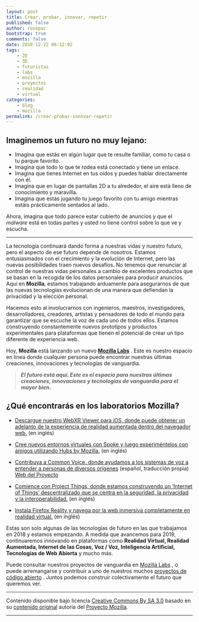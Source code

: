 ```yaml
---
layout: post
title: Crear, probar, innovar, repetir
published: false
author: rosepac
bootstrap: true
comments: false
date: 2018-12-22 06:12:02
tags:
    - 2D
    - 3D
    - futuristas
    - labs
    - mozilla
    - proyectos
    - realidad
    - virtual
categories:
    - blog
    - mozilla
permalink: /crear-probar-innovar-repetir
---
```

## Imaginemos un futuro no muy lejano:

  * Imagina que estás en algún lugar que te resulte familiar, como tu casa o tu parque favorito.
  * Imagina que todo lo que te rodea está conectado y tiene un enlace.
  * Imagina que tienes Internet en tus oídos y puedes hablar directamente con él.
  * Imagina que en lugar de pantallas 2D a tu alrededor, el aire está lleno de conocimiento y maravilla.
  * Imagina que estás jugando tu juego favorito con tu amigo mientras estáis prácticamente sentados al lado.

Ahora, imagina que todo parece estar cubierto de anuncios y que el _malware_ está en todas partes y usted no tiene control sobre lo que ve y escucha.

* * *

La tecnología continuará dando forma a nuestras vidas y nuestro futuro, pero el aspecto de ese futuro depende de nosotros. Estamos entusiasmados con el crecimiento y la evolución de Internet, pero las nuevas posibilidades traen nuevos desafíos. No tenemos que renunciar al control de nuestras vidas personales a cambio de excelentes productos que se basan en la recogida de los datos personales para producir anuncios. Aquí en **Mozilla**, estamos trabajando arduamente para asegurarnos de que las nuevas tecnologías evolucionan de una manera que defiendan la privacidad y la elección personal.

Hacemos esto al involucrarnos con ingenieros, maestros, investigadores, desarrolladores, creadores, artistas y pensadores de todo el mundo para garantizar que se escuche la voz de cada uno de todos ellos. Estamos construyendo constantemente nuevos prototipos y productos experimentales para plataformas que tienen el potencial de crear un tipo diferente de experiencia web.

Hoy, **Mozilla** está lanzando un nuevo **[Mozilla Labs][1]** . Este es nuestro espacio en línea donde cualquier persona puede encontrar nuestras últimas creaciones, innovaciones y tecnologías de vanguardia.

> **_El futuro está aquí. Este es el espacio para nuestras últimas creaciones, innovaciones y tecnologías de vanguardia para el mayor bien._** 

## ¿Qué encontrarás en los laboratorios Mozilla?

  * [Descargue nuestro WebXR Viewer para iOS, donde puede obtener un adelanto de la experiencia de realidad aumentada dentro del navegador web.][2] (en inglés) 
  * [Cree nuevos entornos virtuales con Spoke y luego experiméntelos con amigos utilizando Hubs by Mozilla.][3] (en inglés)

  * [Contribuya a Common Voice, donde ayudamos a los sistemas de voz a entender a personas de diversos orígenes][4] (español, traducción propia) [Web del Proyecto][5]
  * [Comience con Project Things, donde estamos construyendo un &#8216;Internet of Things&#8217; descentralizado que se centra en la seguridad, la privacidad y la interoperabilidad.][6] (en inglés)
  * [Instala Firefox Reality y navega por la web inmersiva completamente en realidad virtual.][7] (en inglés)

Estas son solo algunas de las tecnologías de futuro en las que trabajamos en 2018 y estamos empezando. A medida que avancemos para 2019, continuaremos innovando en plataformas como **Realidad Virtual, Realidad Aumentada, Internet de las Cosas, Voz / Voz, Inteligencia Artificial, Tecnologías de Web Abierta** y mucho más.

Puede consultar nuestros proyectos de vanguardia en [Mozilla Labs][1] , o puede arremangarse y contribuir a uno de nuestros muchos [proyectos de código abierto][8] . Juntos podemos construir colectivamente el futuro que queremos ver.

* * *

Contenido disponible bajo licencia [Creative Commons By SA 3.0][9] basado en su [contenido original][10] autoría del [Proyecto Mozilla][11].

* * *

 [1]: https://labs.mozilla.org/
 [2]: https://labs.mozilla.org/projects/webxr-viewer/
 [3]: https://labs.mozilla.org/projects/spoke/
 [4]: https://steemit.com/spanish/@rosepac/common-voice-o-voz-comun-regala-tu-voz-a-los-robots
 [5]: https://labs.mozilla.org/projects/common-voice
 [6]: https://labs.mozilla.org/projects/project-things
 [7]: https://labs.mozilla.org/projects/firefox-reality/
 [8]: https://github.com/mozilla
 [9]: https://creativecommons.org/licenses/by-sa/3.0/es/deed.es_PE
 [10]: https://blog.mozilla.org/blog/2018/12/20/create-test-innovate-repeat
 [11]: https://www.mozilla.org/es-ES/about/manifesto/details/